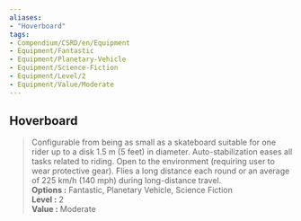 ```yaml
---
aliases:
- "Hoverboard"
tags:
- Compendium/CSRD/en/Equipment
- Equipment/Fantastic
- Equipment/Planetary-Vehicle
- Equipment/Science-Fiction
- Equipment/Level/2
- Equipment/Value/Moderate
---
```


  
## Hoverboard  
  
>Configurable from being as small as a skateboard suitable for one rider up to a disk 1.5 m (5 feet) in diameter. Auto-stabilization eases all tasks related to riding. Open to the environment (requiring user to wear protective gear). Flies a long distance each round or an average of 225 km/h (140 mph) during long-distance travel.  
> **Options :** Fantastic, Planetary Vehicle, Science Fiction  
> **Level :** 2  
> **Value :** Moderate